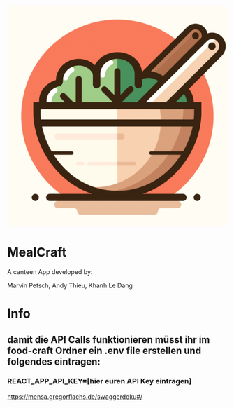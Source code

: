 ![plot](/public/mealcraft.jpg)
# MealCraft

A canteen App developed by:

Marvin Petsch, Andy Thieu, Khanh Le Dang

# Info
## damit die API Calls funktionieren müsst ihr im food-craft Ordner ein .env file erstellen und folgendes eintragen:
### REACT_APP_API_KEY=[hier euren API Key eintragen]

https://mensa.gregorflachs.de/swaggerdoku#/